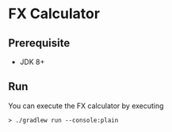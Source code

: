 # FX Calculator

## Prerequisite
* JDK 8+

## Run
You can execute the FX calculator by executing

```> ./gradlew run --console:plain```
